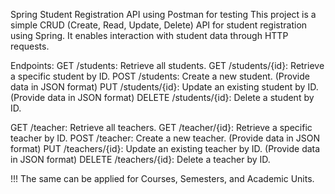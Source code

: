 Spring Student Registration API using Postman for testing
This project is a simple CRUD (Create, Read, Update, Delete) API for student registration using Spring. It enables interaction with student data through HTTP requests.

Endpoints:
GET /students: Retrieve all students.
GET /students/{id}: Retrieve a specific student by ID.
POST /students: Create a new student. (Provide data in JSON format)
PUT /students/{id}: Update an existing student by ID. (Provide data in JSON format)
DELETE /students/{id}: Delete a student by ID.


GET /teacher: Retrieve all teachers.
GET /teacher/{id}: Retrieve a specific teacher by ID.
POST /teacher: Create a new teacher. (Provide data in JSON format)
PUT /teachers/{id}: Update an existing teacher by ID. (Provide data in JSON format)
DELETE /teachers/{id}: Delete a teacher by ID.

!!! The same can be applied for Courses, Semesters, and Academic Units.
